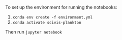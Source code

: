 To set up the environment for running the notebooks:

  1. `conda env create -f environment.yml`
  2. `conda activate scivis-plankton`

Then run `jupyter notebook`
